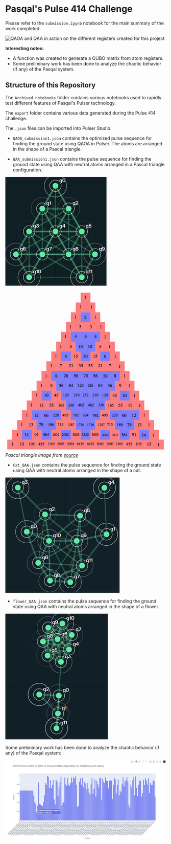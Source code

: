 # Pasqal's Pulse 414 Challenge

Please refer to the `submission.ipynb` notebook for the main summary of the work completed.

![QAOA and QAA in action on the different registers created for this project](imgs/pasqalQAOA_QAA_flower_cat_fast_no_error-ezgif.com-video-to-gif-converter.gif)

**Interesting notes:**
- A function was created to generate a QUBO matrix from atom registers.
- Some preliminary work has been done to analyze the chaotic behavior (if any) of the Pasqal system.

## Structure of this Repository

The `Archived_notebooks` folder contains various notebooks used to rapidly test different features of Pasqal's Pulser technology.

The `export` folder contains various data generated during the Pulse 414 challenge.

The `.json` files can be imported into Pulser Studio:

- `QAOA_submission1.json` contains the optimized pulse sequence for finding the ground state using QAOA in Pulser. The atoms are arranged in the shape of a Pascal triangle.

- `QAA_submission1.json` contains the pulse sequence for finding the ground state using QAA with neutral atoms arranged in a Pascal triangle configuration.

![Diagram of the Pascal triangle registers in Pulser Studio](imgs/pascal_triangle_register.JPG)

![Diagram of the Pascal triangle](imgs/pascals4.jpg)  
*Pascal triangle image from [source](https://jwilson.coe.uga.edu/EMAT6680Su12/Berryman/6690/BerrymanK-Pascals/BerrymanK-Pascals.html)*

- `Cat_QAA.json` contains the pulse sequence for finding the ground state using QAA with neutral atoms arranged in the shape of a cat.

![Diagram of the cat register in Pulser Studio](imgs/cat_register.JPG)

- `flower_QAA.json` contains the pulse sequence for finding the ground state using QAA with neutral atoms arranged in the shape of a flower.

![Diagram of the flower register in Pulser Studio](imgs/flower_register.JPG)

Some preliminary work has been done to analyze the chaotic behavior (if any) of the Pasqal system:

![Graph of clustering and radius with ratio](imgs/plotly_graph.JPG)
